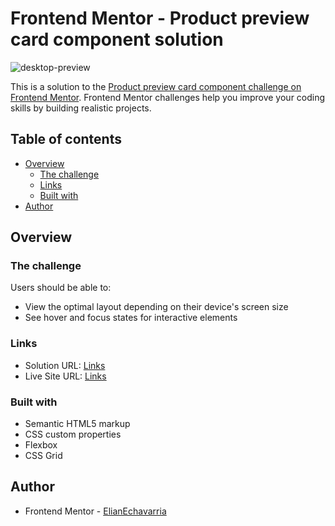 # Frontend Mentor - Product preview card component solution

![desktop-preview](https://github.com/user-attachments/assets/811944a6-b3f8-4c51-b056-1aeb7c77a63a)

This is a solution to the [Product preview card component challenge on Frontend Mentor](https://www.frontendmentor.io/challenges/product-preview-card-component-GO7UmttRfa). Frontend Mentor challenges help you improve your coding skills by building realistic projects. 

## Table of contents

- [Overview](#overview)
  - [The challenge](#the-challenge)
  - [Links](#links)
  - [Built with](#built-with)
- [Author](#author)

## Overview

### The challenge

Users should be able to:

- View the optimal layout depending on their device's screen size
- See hover and focus states for interactive elements


### Links

- Solution URL: [Links](https://www.frontendmentor.io/solutions/product-preview-card-product-preview-muOBEael0x)
- Live Site URL: [Links](https://elianechavarria.github.io/Product-Preview-Card/)



### Built with

- Semantic HTML5 markup
- CSS custom properties
- Flexbox
- CSS Grid


## Author


- Frontend Mentor - [ElianEchavarria](https://www.frontendmentor.io/profile/ElianEchavarria)

